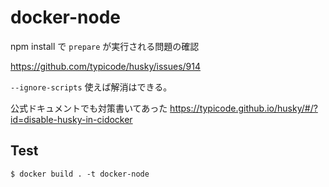 # docker-node

npm install で `prepare` が実行される問題の確認

https://github.com/typicode/husky/issues/914

`--ignore-scripts` 使えば解消はできる。

公式ドキュメントでも対策書いてあった
https://typicode.github.io/husky/#/?id=disable-husky-in-cidocker

## Test

```
$ docker build . -t docker-node
```
